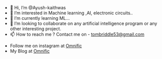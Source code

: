 - 👋 Hi, I’m @Ayush-kaithwas
- 👀 I’m interested in Machine learning ,AI, electronic circuits.. 
- 🌱 I’m currently learning ML...
- 💞️ I’m looking to collaborate on any artificial intelligence program or any other interesting project. 
- 📫 How to reach me ? Contact me on - tombriddle53@gmail.com

<!---
Ayush-kaithwas/Ayush-kaithwas is a ✨ special ✨ repository because its `README.md` (this file) appears on your GitHub profile.
You can click the Preview link to take a look at your changes.
--->
  * Follow me on instagram at [Omnific](https://www.instagram.com/omni_fic/)
   * My Blog at [Omnific](http://0mnific.blogspot.com/)
